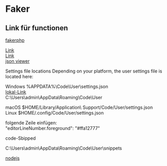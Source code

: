 #   Faker
## Link für functionen


[fakerphp](https://fakerphp.github.io/formatters/)


[Link](https://laravel.com/docs/10.x/queries#running-database-queries)<br>
[Link](https://laravel.com/docs/10.x/helpers#method-array-join)<br>
[json viewer](https://chromewebstore.google.com/detail/json-viewer/gbmdgpbipfallnflgajpaliibnhdgobh)<br>



Settings file locations
Depending on your platform, the user settings file is located here:

Windows %APPDATA%\Code\User\settings.json<br>
[lokal-Link](C:\Users\admin\AppData\Roaming\Code\User)<br>
C:\Users\admin\AppData\Roaming\Code\User<br>

macOS $HOME/Library/Application\ Support/Code/User/settings.json<br>
Linux $HOME/.config/Code/User/settings.json<br>

folgende Zeile einfügen:<br>
"editorLineNumber.foreground": "#ffa12777"



code-Sbipped

C:\Users\admin\AppData\Roaming\Code\User\snippets

[nodejs](https://github.com/nodejs/node-gyp#on-windows)<br>